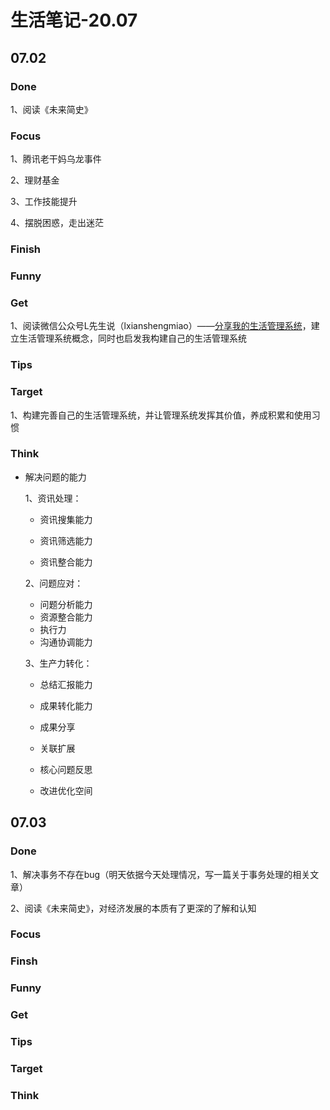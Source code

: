 # 生活笔记-20.07

## 07.02

### Done

1、阅读《未来简史》

### Focus

1、腾讯老干妈乌龙事件

2、理财基金

3、工作技能提升

4、摆脱困惑，走出迷茫

### Finish



### Funny



### Get

1、阅读微信公众号L先生说（lxianshengmiao）——[分享我的生活管理系统]()，建立生活管理系统概念，同时也启发我构建自己的生活管理系统



### Tips



### Target

1、构建完善自己的生活管理系统，并让管理系统发挥其价值，养成积累和使用习惯

### Think

- 解决问题的能力

  1、资讯处理：

  - 资讯搜集能力

  - 资讯筛选能力
  - 资讯整合能力

  2、问题应对：

  - 问题分析能力
  - 资源整合能力
  - 执行力
  - 沟通协调能力

  3、生产力转化：

  - 总结汇报能力

  - 成果转化能力

  - 成果分享

  - 关联扩展

  - 核心问题反思

  - 改进优化空间

## 07.03

### Done

1、解决事务不存在bug（明天依据今天处理情况，写一篇关于事务处理的相关文章）

2、阅读《未来简史》，对经济发展的本质有了更深的了解和认知

### Focus



### Finsh



### Funny



### Get



### Tips



### Target



### Think